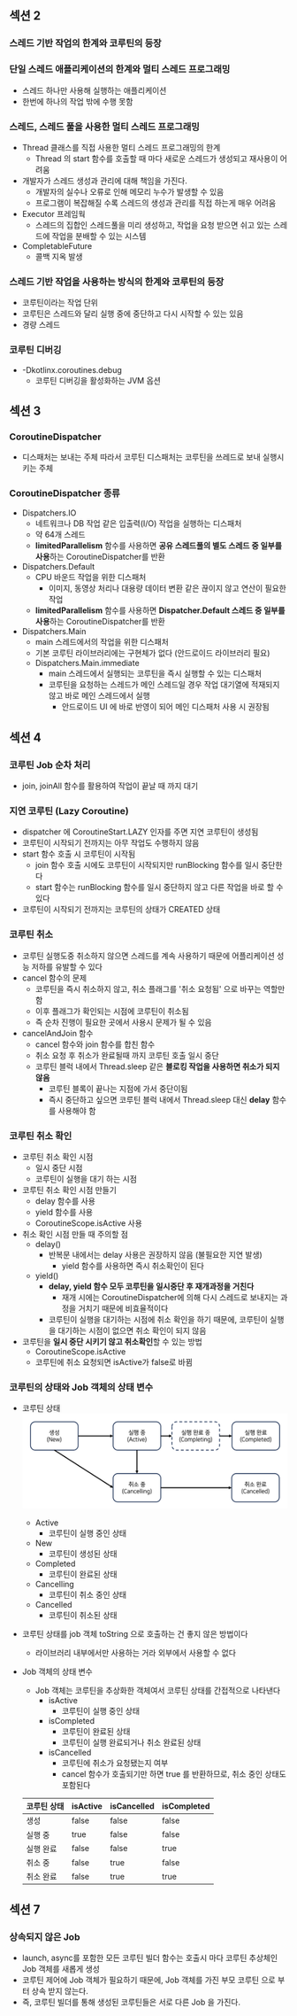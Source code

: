 ## 섹션 2
### 스레드 기반 작업의 한계와 코루틴의 등장

### 단일 스레드 애플리케이션의 한계와 멀티 스레드 프로그래밍
- 스레드 하나만 사용해 실행하는 애플리케이션
- 한번에 하나의 작업 밖에 수행 못함

### 스레드, 스레드 풀을 사용한 멀티 스레드 프로그래밍 
- Thread 클래스를 직접 사용한 멀티 스레드 프로그래밍의 한계
  - Thread 의 start 함수를 호출할 때 마다 새로운 스레드가 생성되고 재사용이 어려움
- 개발자가 스레드 생성과 관리에 대해 책임을 가진다.
  - 개발자의 실수나 오류로 인해 메모리 누수가 발생할 수 있음
  - 프로그램이 복잡해질 수록 스레드의 생성과 관리를 직접 하는게 매우 어려움
- Executor 프레임웍
  - 스레드의 집합인 스레드풀을 미리 생성하고, 작업을 요청 받으면 쉬고 있는 스레드에 작업을 분배할 수 있는 시스템
- CompletableFuture
  - 콜백 지옥 발생
### 스레드 기반 작업을 사용하는 방식의 한계와 코루틴의 등장
- 코루틴이라는 작업 단위
- 코루틴은 스레드와 달리 실행 중에 중단하고 다시 시작할 수 있는 있음
- 경량 스레드

### 코루틴 디버깅
- -Dkotlinx.coroutines.debug 
  - 코루틴 디버깅을 활성화하는 JVM 옵션

## 섹션 3

### CoroutineDispatcher
- 디스패처는 보내는 주체 따라서 코루틴 디스패처는 코루틴을 쓰레드로 보내 실행시키는 주체

### CoroutineDispatcher 종류
- Dispatchers.IO
  - 네트워크나 DB 작업 같은 입출력(I/O) 작업을 실행하는 디스패처 
  - 약 64개 스레드
  - **limitedParallelism** 함수를 사용하면 **공유 스레드풀의 별도 스레드 중 일부를 사용**하는 CoroutineDispatcher를 반환
- Dispatchers.Default
  - CPU 바운드 작업을 위한 디스패처
    - 이미지, 동영상 처리나 대용량 데이터 변환 같은 끊이지 않고 연산이 필요한 작업
  - **limitedParallelism** 함수를 사용하면 **Dispatcher.Default 스레드 중 일부를 사용**하는 CoroutineDispatcher를 반환
- Dispatchers.Main
  - main 스레드에서의 작업을 위한 디스패처
  - 기본 코루틴 라이브러리에는 구현체가 없다 (안드로이드 라이브러리 필요)
  - Dispatchers.Main.immediate
    - main 스레드에서 실행되는 코루틴을 즉시 실행할 수 있는 디스패처
    - 코루틴을 요청하는 스레드가 메인 스레드일 경우 작업 대기열에 적재되지 않고 바로 메인 스레드에서 실행
      - 안드로이드 UI 에 바로 반영이 되어 메인 디스패처 사용 시 권장됨

[//]: # (    - main 스레드가 아닌 다른 스레드에서 호출하면, main 스레드가 준비될 때까지 대기)

## 섹션 4
### 코루틴 Job 순차 처리
- join, joinAll 함수를 활용하여 작업이 끝날 때 까지 대기 

### 지연 코루틴 (Lazy Coroutine)
- dispatcher 에 CoroutineStart.LAZY 인자를 주면 지연 코루틴이 생성됨
- 코루틴이 시작되기 전까지는 아무 작업도 수행하지 않음
- start 함수 호출 시 코루틴이 시작됨
  - join 함수 호출 시에도 코루틴이 시작되지만 runBlocking 함수를 일시 중단한다
  - start 함수는 runBlocking 함수를 일시 중단하지 않고 다른 작업을 바로 할 수 있다
- 코루틴이 시작되기 전까지는 코루틴의 상태가 CREATED 상태

### 코루틴 취소
- 코루틴 실행도중 취소하지 않으면 스레드를 계속 사용하기 때문에 어플리케이션 성능 저하를 유발할 수 있다
- cancel 함수의 문제
  - 코루틴을 즉시 취소하지 않고, 취소 플래그를 '취소 요청됨' 으로 바꾸는 역할만 함
  - 이후 플래그가 확인되는 시점에 코루틴이 취소됨
  - 즉 순차 진행이 필요한 곳에서 사용시 문제가 될 수 있음
- cancelAndJoin 함수
  - cancel 함수와 join 함수를 합친 함수
  - 취소 요청 후 취소가 완료될때 까지 코루틴 호출 일시 중단
  - 코루틴 블럭 내에서 Thread.sleep 같은 **블로킹 작업을 사용하면 취소가 되지 않음**
    - 코루틴 블록이 끝나는 지점에 가서 중단이됨
    - 즉시 중단하고 싶으면 코루틴 블럭 내에서 Thread.sleep 대신 **delay** 함수를 사용해야 함

### 코루틴 취소 확인
- 코루틴 취소 확인 시점
  - 일시 중단 시점
  - 코루틴이 실행을 대기 하는 시점
- 코루틴 취소 확인 시점 만들기
  - delay 함수를 사용
  - yield 함수를 사용
  - CoroutineScope.isActive 사용
- 취소 확인 시점 만들 때 주의할 점
  - delay()
    - 반복문 내에서는 delay 사용은 권장하지 않음 (불필요한 지연 발생)
      - yield 함수를 사용하면 즉시 취소확인이 된다
  - yield()
    - **delay, yield 함수 모두 코루틴을 일시중단 후 재개과정을 거친다**
      - 재개 시에는 CoroutineDispatcher에 의해 다시 스레드로 보내지는 과정을 거치기 때문에 비효율적이다
    - 코루틴이 실행을 대기하는 시점에 취소 확인을 하기 때문에, 코루틴이 실행을 대기하는 시점이 없으면 취소 확인이 되지 않음
- 코루틴을 **일시 중단 시키기 않고 취소확인**할 수 있는 방법
  - CoroutineScope.isActive
  - 코루틴에 취소 요청되면 isActive가 false로 바뀜

### 코루틴의 상태와 Job 객체의 상태 변수
- 코루틴 상태
  ![img.png](img.png)
  - Active
    - 코루틴이 실행 중인 상태
  - New
    - 코루틴이 생성된 상태
  - Completed
    - 코루틴이 완료된 상태
  - Cancelling
    - 코루틴이 취소 중인 상태
  - Cancelled
    - 코루틴이 취소된 상태
- 코루틴 상태를 job 객체 toString 으로 호출하는 건 좋지 않은 방법이다
  - 라이브러리 내부에서만 사용하는 거라 외부에서 사용할 수 없다
- Job 객체의 상태 변수
  - Job 객체는 코루틴을 추상화한 객체여서 코루틴 상태를 간접적으로 나타낸다
    - isActive
      - 코루틴이 실행 중인 상태
    - isCompleted
      - 코루틴이 완료된 상태
      - 코루틴이 실행 완료되거나 취소 완료된 상태
    - isCancelled
      - 코루틴에 취소가 요청됐는지 여부
      - cancel 함수가 호출되기만 하면 true 를 반환하므로, 취소 중인 상태도 포함된다

  | 코루틴 상태 | isActive | isCancelled | isCompleted |
  |--------|----------|-------------|-------------|
  | 생성     | false    | false       | false       |
  | 실행 중   | true     | false       | false       |
  | 실행 완료  | false    | false       | true        |
  | 취소 중   | false    | true        | false       |
  | 취소 완료  | false    | true        | true        |

## 섹션 7
### 상속되지 않은 Job
- launch, async를 포함한 모든 코루틴 빌더 함수는 호출시 마다 코루틴 추상체인 Job 객체를 새롭게 생성
- 코루틴 제어에 Job 객체가 필요하기 때문에, Job 객체를 가진 부모 코루틴 으로 부터 상속 받지 않는다.
- 즉, 코루틴 빌더를 통해 생성된 코루틴들은 서로 다른 Job 을 가진다. 

